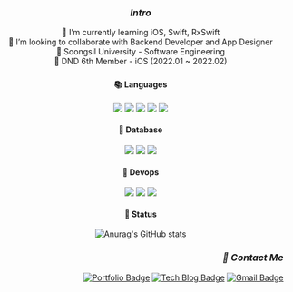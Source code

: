 <div align="center">
<h3 align="center">
  
  _Intro_ 
  
</h3>
  
🌱 I’m currently learning iOS, Swift, RxSwift <br>
👯 I’m looking to collaborate with Backend Developer and App Designer <br>
🏫 Soongsil University - Software Engineering <br>
🧩 DND 6th Member - iOS (2022.01 ~ 2022.02) <br>

<h3 align="center"🛠 Tech Stack</h3>
  
#### 📚 Languages
<p>
  <img src="https://img.shields.io/badge/Swift-F05138?style=flat-square&logo=Swift&logoColor=white"/> 
  <img src="https://img.shields.io/badge/Python-3776AB?style=flat-square&logo=Python&logoColor=white"/>
  <img src="https://img.shields.io/badge/-C++-00599C?style=flat-square&logo=c%2B%2B&logoColor=white"/> 
  <img src="https://img.shields.io/badge/JavaScript-F7DF1E?style=flat-square&logo=JavaScript&logoColor=white"/> 
  <img src="https://img.shields.io/badge/ReactNative-61DAFB?style=flat-square&logo=React&logoColor=white"/> 
</p>
  
#### 🧺 Database
<p>
  <img src="https://img.shields.io/badge/MySQL-4479A1?style=flat-square&logo=MySQL&logoColor=white"/> 
  <img src="https://img.shields.io/badge/Oracle-F80000?style=flat-square&logo=Oracle&logoColor=white"/> 
  <img src="https://img.shields.io/badge/Redis-DC382D?style=flat-square&logo=Redis&logoColor=white"/>
</p>
  
#### 🐳 Devops
<p>
  <img src="https://img.shields.io/badge/Git-F05032?style=flat-square&logo=Git&logoColor=white"/> 
  <img src="https://img.shields.io/badge/Amazon AWS-232F3E?style=flat-square&logo=Amazon%20AWS&logoColor=white"/> 
  <img src="https://img.shields.io/badge/Docker-2496ED?style=flat-square&logo=Docker&logoColor=white"/> 
</p>
  
#### 🤯 Status

![Anurag's GitHub stats](https://github-readme-stats.vercel.app/api?username=injeChoi&show_icons=true&theme=light) 

<div align=right>
<h3 align="right">
  
  _🤝 Contact Me_

</h3>

[![Portfolio Badge](http://img.shields.io/badge/-Portfolio-black?style=flat-square&logo=Notion&link=https://www.notion.so/58346f7ffc914f0f90f488e9c7c61ab6/)](https://www.notion.so/58346f7ffc914f0f90f488e9c7c61ab6/)
[![Tech Blog Badge](http://img.shields.io/badge/-Tech%20blog-black?style=flat-square&logo=Bloglovin&link=https://nowios.tistory.com/)](https://nowios.tistory.com/)
[![Gmail Badge](https://img.shields.io/badge/-Gmail-d14836?style=flat-square&logo=Gmail&logoColor=white&link=mailto:2015jasonc@gmail.com)](mailto:2015jasonc@gmail.com)

</div>
</div>
